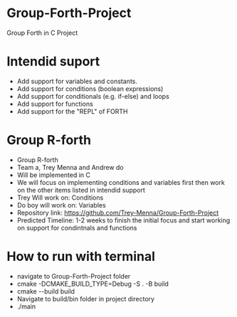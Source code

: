 # Group-Forth-Project
Group Forth in C Project

# Intendid suport
- Add support for variables and constants.
- Add support for conditions (boolean expressions)
- Add support for conditionals (e.g. if-else) and loops
- Add support for functions
- Add support for the "REPL" of FORTH


# Group R-forth
- Group R-forth
- Team a, Trey Menna and Andrew do 
- Will be implemented in C
- We will focus on implementing conditions and variables first then work on the other items listed in intendid support
- Trey Will work on: Conditions
- Do boy will work on: Variables
- Repository link: https://github.com/Trey-Menna/Group-Forth-Project 
- Predicted Timeline: 1-2 weeks to finish the initial focus and start working on support for condintnals and functions

# How to run with terminal
- navigate to Group-Forth-Project folder
- cmake -DCMAKE_BUILD_TYPE=Debug -S . -B build
- cmake --build build
- Navigate to build/bin folder in project directory
- ./main


